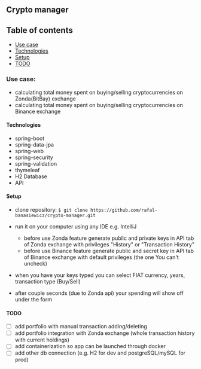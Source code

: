 ## Crypto manager

## Table of contents
+ [Use case](#use-case)
+ [Technologies](#technologies)
+ [Setup](#setup)
+ [TODO](#todo)

### Use case:
+ calculating total money spent on buying/selling cryptocurrencies on Zonda(BitBay) exchange
+ calculating total money spent on buying/selling cryptocurrencies on Binance exchange
#### Technologies
+ spring-boot
+ spring-data-jpa
+ spring-web
+ spring-security
+ spring-validation
+ thymeleaf
+ H2 Database
+ API

#### Setup

+ clone repository: `$ git clone https://github.com/rafal-banasiewicz/crypto-manager.git`

+ run it on your computer using any IDE e.g. IntelliJ
  + before use Zonda feature generate public and private keys in API tab of Zonda exchange with privileges "History" or "Transaction History"
  + before use Binance feature generate public and secret key in API tab of Binance exchange with default privileges (the one You can't uncheck)
+ when you have your keys typed you can select FIAT currency, years, transaction type (Buy/Sell) 
+ after couple seconds (due to Zonda api) your spending will show off under the form

#### TODO
+ [ ] add portfolio with manual transaction adding/deleting
+ [ ] add portfolio integration with Zonda exchange (whole transaction history with current holdings)
+ [ ] add containerization so app can be launched through docker
+ [ ] add other db connection (e.g. H2 for dev and postgreSQL/mySQL for prod)